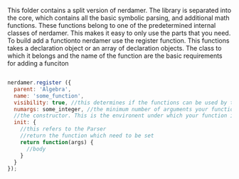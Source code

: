 This folder contains a split version of nerdamer. The library is separated into the core, which contains all the basic symbolic parsing, 
and additional math functions. These functions belong to one of the predetermined internal classes of nerdamer. 
This makes it easy to only use the parts that you need. To build add a functionto nerdamer use the register function. This functions takes 
a declaration object or an array of declaration objects. The class to which it belongs and the name of the function are the basic requirements
for adding a funciton

```javascript

nerdamer.register ({
  parent: 'Algebra',
  name: 'some_function',
  visibility: true, //this determines if the functions can be used by the user when passing a string. 
  numargs: some_integer, //the minimum number of arguments your function requires. Defaults to 1 but is currently not used
  //the constructor. This is the environent under which your function is built. 
  init: {
    //this refers to the Parser
    //return the function which need to be set
    return function(args) {
      //body
    }
  }
});
```
